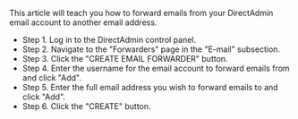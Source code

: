 This article will teach you how to forward emails from your DirectAdmin email account to another email address.

* Step 1. Log in to the DirectAdmin control panel.
* Step 2. Navigate to the "Forwarders" page in the "E-mail" subsection.
* Step 3. Click the "CREATE EMAIL FORWARDER" button.
* Step 4. Enter the username for the email account to forward emails from and click "Add".
* Step 5. Enter the full email address you wish to forward emails to and click "Add".
* Step 6. Click the "CREATE" button.
